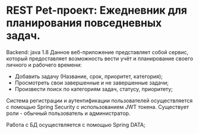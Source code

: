 # REST Pet-проект:  Ежедневник для планирования повседневных задач.    
Backend: java 1.8
Данное веб-приложение представляет собой сервис, который предоставляет возможность вести учёт и планирование своего личного и рабочего времени: 
 - Добавить задачу (Название, срок, приоритет, категория); 
 - Просмотреть свои завершенные и не завершенные задачи;
 - Произвести поиск по категориям задач, статусу, приоритету;
 
 
Система регистрации и аутентификации пользователей осуществляется с помощью Spring Security с использованием JWT токена. 
Существует роли - обычный пользователь и администратор. 

Работа с БД осуществляется с помощью Spring DATA;



